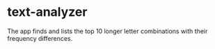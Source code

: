 # text-analyzer
The app finds and lists the top 10 longer letter combinations with their frequency differences.
